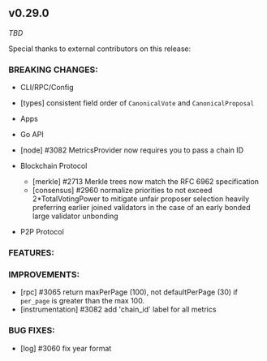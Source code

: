## v0.29.0

*TBD*

Special thanks to external contributors on this release:

### BREAKING CHANGES:

* CLI/RPC/Config
- [types] consistent field order of `CanonicalVote` and `CanonicalProposal`

* Apps

* Go API
- [node] \#3082 MetricsProvider now requires you to pass a chain ID

* Blockchain Protocol
  * [merkle] \#2713 Merkle trees now match the RFC 6962 specification
  * [consensus] \#2960 normalize priorities to not exceed 2*TotalVotingPower to mitigate unfair proposer selection 
  heavily preferring earlier joined validators in the case of an early bonded large validator unbonding

* P2P Protocol

### FEATURES:

### IMPROVEMENTS:
- [rpc] \#3065 return maxPerPage (100), not defaultPerPage (30) if `per_page` is greater than the max 100.
- [instrumentation] \#3082 add 'chain_id' label for all metrics

### BUG FIXES:
- [log] \#3060 fix year format
